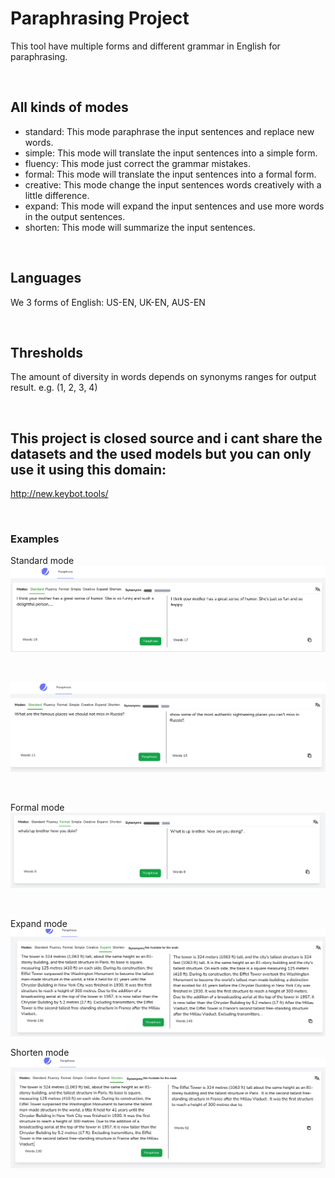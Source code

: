 # Paraphrasing Project
This tool have multiple forms and different grammar in English for paraphrasing.

<br>

## All kinds of modes
- standard: This mode paraphrase the input sentences and replace new words.
- simple: This mode will translate the input sentences into a simple form.
- fluency: This mode just correct the grammar mistakes.
- formal: This mode will translate the input sentences into a formal form.
- creative: This mode change the input sentences words creatively with a little difference.
- expand: This mode will expand the input sentences and use more words in the output sentences.
- shorten: This mode will summarize the input sentences.

<br>

## Languages
We 3 forms of English: US-EN, UK-EN, AUS-EN

<br>

## Thresholds
The amount of diversity in words depends on synonyms ranges for output result. e.g. (1, 2, 3, 4)

<br>

## This project is closed source and i cant share the datasets and the used models but you can only use it using this domain:
http://new.keybot.tools/

<br>

### Examples
Standard mode
![image1](images/sample1.png)

<br>

![](images/sample2.png)

<br>

Formal mode
![](images/sample4.png)

<br>

Expand mode
![](images/sample5.png)
<br>

Shorten mode
![](images/sample3.png)